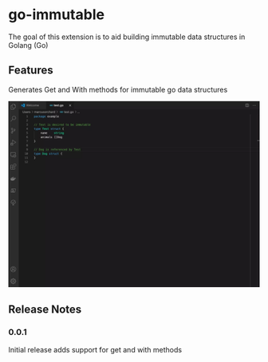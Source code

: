 # go-immutable

The goal of this extension is to aid building immutable data structures in Golang (Go)

## Features
Generates Get and With methods for immutable go data structures

![example1](example1.webp)

## Release Notes


### 0.0.1

Initial release adds support for get and with methods


